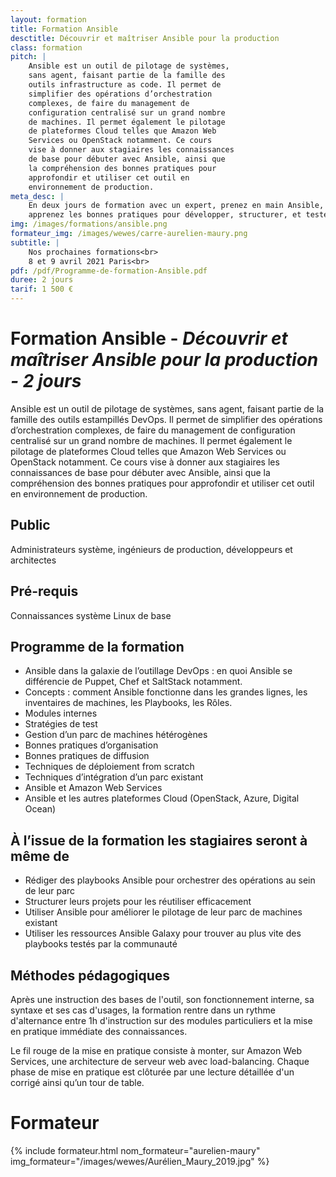 ```yaml
---
layout: formation
title: Formation Ansible
desctitle: Découvrir et maîtriser Ansible pour la production
class: formation
pitch: |
    Ansible est un outil de pilotage de systèmes,
    sans agent, faisant partie de la famille des
    outils infrastructure as code. Il permet de
    simplifier des opérations d’orchestration
    complexes, de faire du management de
    configuration centralisé sur un grand nombre
    de machines. Il permet également le pilotage
    de plateformes Cloud telles que Amazon Web
    Services ou OpenStack notamment. Ce cours
    vise à donner aux stagiaires les connaissances
    de base pour débuter avec Ansible, ainsi que
    la compréhension des bonnes pratiques pour
    approfondir et utiliser cet outil en
    environnement de production.
meta_desc: |
    En deux jours de formation avec un expert, prenez en main Ansible,
    apprenez les bonnes pratiques pour développer, structurer, et tester vos roles et vos playbooks.
img: /images/formations/ansible.png
formateur_img: /images/wewes/carre-aurelien-maury.png
subtitle: |
    Nos prochaines formations<br>
    8 et 9 avril 2021 Paris<br>
pdf: /pdf/Programme-de-formation-Ansible.pdf
duree: 2 jours
tarif: 1 500 €
---
```


# Formation Ansible - *Découvrir et maîtriser Ansible pour la production - 2 jours*

Ansible est un outil de pilotage de systèmes, sans agent, faisant partie de la famille des outils estampillés DevOps.
Il permet de simplifier des opérations d’orchestration complexes, de faire du management de configuration centralisé sur
 un grand nombre de machines. Il permet également le pilotage de plateformes Cloud telles que Amazon Web Services ou
 OpenStack notamment. Ce cours vise à donner aux stagiaires les connaissances de base pour débuter avec Ansible, ainsi
  que la compréhension des bonnes pratiques pour approfondir et utiliser cet outil en environnement de production.

## Public

Administrateurs système, ingénieurs de production, développeurs et architectes

## Pré-requis

Connaissances système Linux de base

## Programme de la formation

* Ansible dans la galaxie de l’outillage DevOps : en quoi Ansible se différencie de Puppet, Chef et SaltStack notamment.
* Concepts : comment Ansible fonctionne dans les grandes lignes, les inventaires de machines, les Playbooks, les Rôles.
* Modules internes
* Stratégies de test
* Gestion d’un parc de machines hétérogènes
* Bonnes pratiques d’organisation
* Bonnes pratiques de diffusion
* Techniques de déploiement from scratch
* Techniques d’intégration d’un parc existant
* Ansible et Amazon Web Services
* Ansible et les autres plateformes Cloud (OpenStack, Azure, Digital Ocean)

## À l’issue de la formation les stagiaires seront à même de

* Rédiger des playbooks Ansible pour orchestrer des opérations au sein de leur parc
* Structurer leurs projets pour les réutiliser efficacement
* Utiliser Ansible pour améliorer le pilotage de leur parc de machines existant
* Utiliser les ressources Ansible Galaxy pour trouver au plus vite des playbooks testés par la communauté

## Méthodes pédagogiques

Après une instruction des bases de l'outil, son fonctionnement interne, sa
syntaxe et ses cas d'usages, la formation rentre dans un rythme d'alternance
entre 1h d'instruction sur des modules particuliers et la mise en pratique
immédiate des connaissances.

Le fil rouge de la mise en pratique consiste à monter, sur Amazon Web
Services, une architecture de serveur web avec load-balancing. Chaque phase
de mise en pratique est clôturée par une lecture détaillée d'un corrigé ainsi
qu’un tour de table.

# Formateur

{% include formateur.html nom_formateur="aurelien-maury" img_formateur="/images/wewes/Aurélien_Maury_2019.jpg" %}
